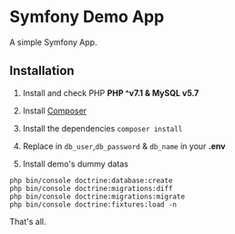 # Symfony Demo App

A simple Symfony App.

## Installation

1. Install and check PHP **PHP ^v7.1 & MySQL v5.7**

2. Install [Composer](https://getcomposer.org/doc/00-intro.md#installation-linux-unix-osx)

3. Install the dependencies `composer install`

4. Replace in `db_user`,`db_password` & `db_name` in your **.env**

5. Install demo's dummy datas
```
php bin/console doctrine:database:create
php bin/console doctrine:migrations:diff
php bin/console doctrine:migrations:migrate
php bin/console doctrine:fixtures:load -n
```

That's all.
